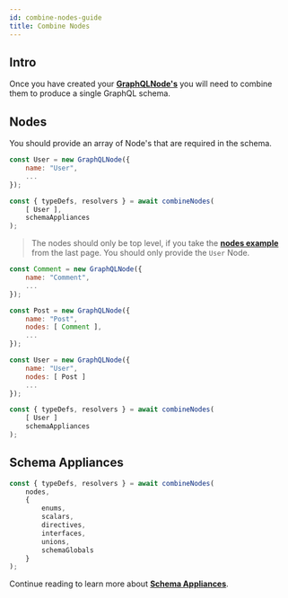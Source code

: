 ```yaml
---
id: combine-nodes-guide
title: Combine Nodes
---
```


## Intro

Once you have created your **[GraphQLNode's](graphql-node)** you will need to combine them to produce a single GraphQL schema.

## Nodes
You should provide an array of Node's that are required in the schema. 

```javascript
const User = new GraphQLNode({
    name: "User",
    ...
});

const { typeDefs, resolvers } = await combineNodes(
    [ User ], 
    schemaAppliances
);
```

>The nodes should only be top level, if you take the **[nodes example](creating-nodes#nodes)** from the last page. You should only provide the `User` Node. 

```javascript
const Comment = new GraphQLNode({
    name: "Comment",
    ...
});

const Post = new GraphQLNode({
    name: "Post",
    nodes: [ Comment ],
    ...
});

const User = new GraphQLNode({
    name: "User",
    nodes: [ Post ]
    ...
});

const { typeDefs, resolvers } = await combineNodes(
    [ User ]
    schemaAppliances
);
```

## Schema Appliances
```javascript
const { typeDefs, resolvers } = await combineNodes(
    nodes, 
    {
        enums, 
        scalars, 
        directives, 
        interfaces,
        unions,
        schemaGlobals
    }
);
```
Continue reading to learn more about **[Schema Appliances](schema-appliances)**.
